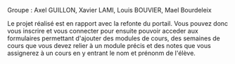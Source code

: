 Groupe : Axel GUILLON, Xavier LAMI, Louis BOUVIER, Mael Bourdeleix

Le projet réalisé est en rapport avec la refonte du portail.
Vous pouvez donc vous inscrire et vous connecter pour ensuite pouvoir acceder aux formulaires permettant d'ajouter des modules de cours, des semaines de cours que vous devez relier à un module précis et des notes que vous assignerez à un cours en y entrant le nom et prénonm de l'élève.